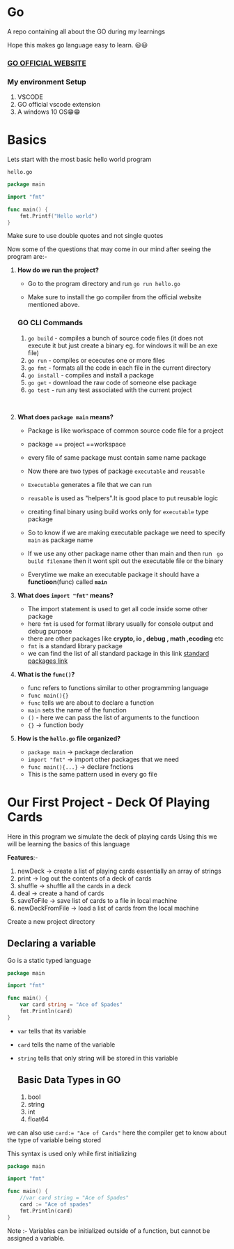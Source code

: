# Go

A repo containing all about the GO during my learnings

Hope this makes go language easy to learn.  😃😃


###  [GO OFFICIAL WEBSITE](https://golang.org/)

### My environment Setup

1. VSCODE
2. GO official vscode extension
3. A windows 10 OS😁😁


# Basics

Lets start with the most basic hello world program

`hello.go`

```go
package main

import "fmt"

func main() {
	fmt.Printf("Hello world")
}
```

Make sure to use double quotes and not single quotes

Now some of the questions that may come in our mind after seeing the program are:-

1. **How do we run the project?**
   
   - Go to the program directory and run `go run hello.go`

    - Make sure to install the go compiler from the official website mentioned above.

    ### GO CLI Commands

    1. `go build` - compiles a bunch of source code files (it does not execute it but just create a binary eg. for windows it will be an exe file)
    2. `go run` - compiles or ececutes one or more files
    3. `go fmt` - formats all the code in each file in the current directory
    4. `go install` - compiles and install a package
    5. `go get` - download the raw code of someone else package
    6. `go test` - run any test associated with the current project

<br/>

2. **What does `package main` means?**

    - Package is like workspace of common source code file for a project 

    - package == project ==workspace

    - every file of same package must contain same name package

    - Now there are two types of package `executable` and `reusable`
    - `Executable` generates a file that we can run
    - `reusable` is used as "helpers".It is good place to put reusable logic
    - creating final binary using build works only for `executable` type package
    - So to know if we are making executable package we need to specify `main` as package name
    - If we use any other package name other than main and then run ` go build filename` then it wont spit out the executable file or the binary
    - Everytime we make an executable package it should have a **functioon**(func) called **`main`**


3. **What does `import "fmt"` means?**

    - The import statement is used to get all code inside some other package
    - here `fmt` is used for format library usually for console output and debug purpose
    - there are other packages like **crypto, io , debug , math ,ecoding** etc
    - `fmt` is a standard library package
    - we can find the list of all standard package in this link [standard packages link](https://pkg.go.dev/std)

4. **What is the `func()`?**

    - func refers to functions similar to other programming language
    - `func main(){}`
    - `func` tells we are about to declare a function
    - `main` sets the name of the function
    - `()` - here we can pass the list of arguments to the functioon
    - `{}` -> function body

5. **How is the `hello.go` file organized?**

    - `package main` -> package declaration
    - `import "fmt"` -> import other packages that we need
    - `func main(){...}` -> declare fnctions 
    - This is the same pattern used in every go file 


# Our First Project - Deck Of Playing Cards

Here in this program we simulate the deck of playing cards
Using this we will be learning the basics of this language

**Features**:- 

1. newDeck -> create a list of playing cards essentially an array of strings
2. print -> log out the contents of a deck of cards
3. shuffle -> shuffle all the cards in a deck
4. deal -> create a hand of cards
5. saveToFile -> save list of cards to a file in local machine
6. newDeckFromFile -> load a list of cards from the local machine 

Create a new project directory

## Declaring a variable 

Go is a static typed language

```go
package main

import "fmt"

func main() {
	var card string = "Ace of Spades"
	fmt.Println(card)
}
```

- `var` tells that its variable 
- `card` tells the name of the variable
- `string` tells that only string will be stored in this variable

    ## Basic Data Types in GO

    1. bool
    2. string
    3. int
    4. float64

we can also use `card:= "Ace of Cards"` here the compiler get to know about the type of variable being stored

This syntax is used only while first initializing

```go
package main

import "fmt"

func main() {
	//var card string = "Ace of Spades"
	card := "Ace of spades"
	fmt.Println(card)
}
```

Note :-  Variables can be initialized outside of a function, but cannot be assigned a variable.